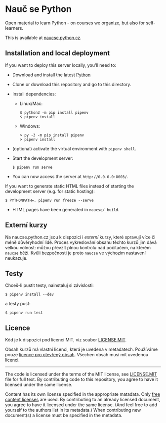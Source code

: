 # Nauč se Python

Open material to learn Python - on courses we organize, but also for self-learners.

This is available at [naucse.python.cz](https://naucse.python.cz).


## Installation and local deployment

If you want to deploy this server locally, you'll need to:

* Download and install the latest [Python](https://www.python.org/downloads/)
* Clone or download this repository and go to this directory.
* Install dependencies:

  * Linux/Mac:

    ```console
    $ python3 -m pip install pipenv
    $ pipenv install
    ```

  * Windows:

    ```doscon
    > py -3 -m pip install pipenv
    > pipenv install
    ```

* (optional) activate the virtual environment with `pipenv shell`.
* Start the development server:
  ```console
  $ pipenv run serve
  ```
* You can now access the server at `http://0.0.0.0:8003/`.

If you want to generate static HTML files instead of starting the development server (e.g. for static hosting):

  ```console
  $ PYTHONPATH=. pipenv run freeze --serve
  ```
* HTML pages have been generated in `naucse/_build`.

## Externí kurzy

Na naucse.python.cz jsou k dispozici i *externí* kurzy, které spravují více
či méně důvěryhodní lidé.
Proces vykreslování obsahu těchto kurzů jim dává velkou volnost: můžou převzít
plnou kontrolu nad počítačem, na kterém `naucse` běží.
Kvůli bezpečnosti je proto `naucse` ve výchozím nastavení neukazuje.

## Testy

Chceš-li pustit testy, nainstaluj si závislosti:

```console
$ pipenv install --dev
```

a testy pusť:

```console
$ pipenv run test
```


## Licence

Kód je k dispozici pod licencí MIT, viz soubor [LICENSE.MIT].

Obsah kurzů má vlastní licenci, která je uvedena v metadatech.
Používáme pouze [licence pro otevřený obsah][free content licenses].
Všechen obsah musí mít uvedenou licenci.

---

The code is licensed under the terms of the MIT license, see [LICENSE.MIT] file
for full text. By contributing code to this repository, you agree to have it
licensed under the same license.

Content has its own license specified in the appropriate matadata.
Only [free content licenses] are used. By contributing to an already licensed
document, you agree to have it licensed under the same license.
(And feel free to add yourself to the authors list in its metadata.)
When contributing new document(s) a license must be specified in the metadata.

[LICENSE.MIT]: https://github.com/pyvec/naucse.python.cz/blob/master/LICENSE.MIT
[free content licenses]: https://en.wikipedia.org/wiki/List_of_free_content_licenses
